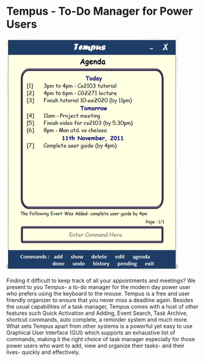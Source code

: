 Tempus - To-Do Manager for Power Users
==================

![Tempus](Tempus.png)

Finding it difficult to keep track of all your appointments and meetings? We present to you Tempus- a to-do manager for the modern day power user who prefers using the keyboard to the mouse. Tempus is a free and user friendly organizer to ensure that you never miss a deadline again. Besides the usual capabilities of a task manager, Tempus comes with a host of other features such Quick Activation and Adding, Event Search, Task Archive, shortcut commands, auto complete, a reminder system and much more. What sets Tempus apart from other systems is a powerful yet easy to use Graphical User Interface (GUI) which supports an exhaustive list of commands, making it the right choice of task manager especially for those power users who want to add, view and organize their tasks- and their lives- quickly and effectively.
 

